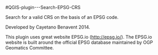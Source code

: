 #QGIS-plugin---Search-EPSG-CRS

Search for a valid CRS on the basis of an EPSG code.

Developed by Cayetano Benavent 2014.
            
This plugin uses great website EPSG.io (http://epsg.io/).
The EPSG.io website is built around the official EPSG database maintained by OGP Geomatics Committee.

